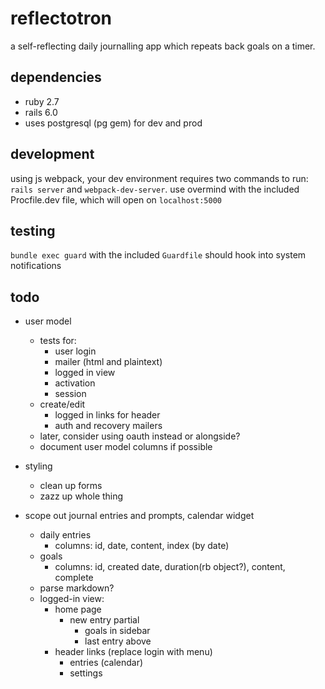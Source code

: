 reflectotron
===

a self-reflecting daily journalling app which repeats back goals on a timer.


## dependencies
* ruby 2.7
* rails 6.0
* uses postgresql (pg gem) for dev and prod

## development
using js webpack, your dev environment requires two commands to run: `rails server` and `webpack-dev-server`. use overmind with the included Procfile.dev file, which will open on `localhost:5000`

## testing
`bundle exec guard` with the included `Guardfile` should hook into system notifications

## todo
- user model
  - tests for:
    - user login
    - mailer (html and plaintext)
    - logged in view
    - activation
    - session
  - create/edit
    - logged in links for header
    - auth and recovery mailers
  - later, consider using oauth instead or alongside?
  - document user model columns if possible

- styling
  - clean up forms
  - zazz up whole thing

- scope out journal entries and prompts, calendar widget
  - daily entries
    - columns: id, date, content, index (by date)
  - goals
    - columns: id, created date, duration(rb object?), content, complete
  - parse markdown?
  - logged-in view:
    - home page
      - new entry partial
        - goals in sidebar
        - last entry above
    - header links (replace login with menu)
      - entries (calendar)
      - settings
